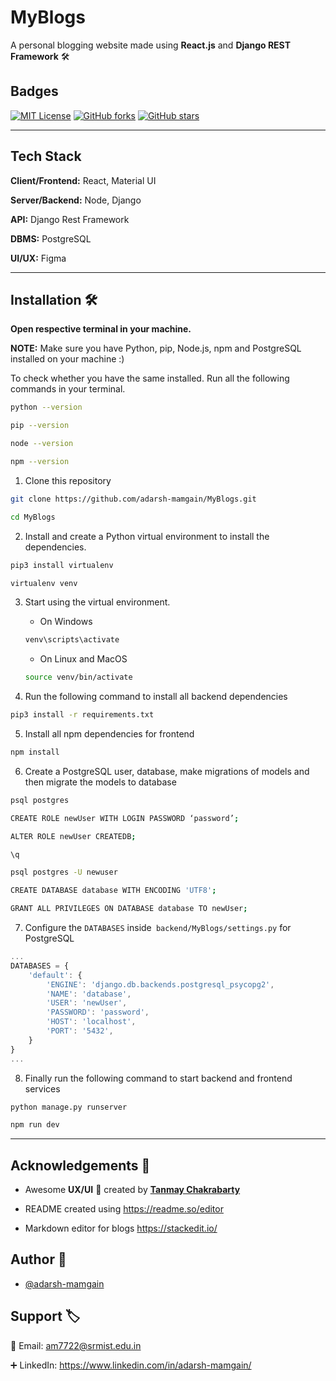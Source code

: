 # MyBlogs

A personal blogging website made using **React.js** and **Django REST Framework** 🛠


## Badges

[![MIT License](https://img.shields.io/badge/License-MIT-green?style=for-the-badge&logo=github)](https://img.shields.io/github/license/adarsh-mamgain/MyBlogs/blob/main/LICENSE)
[![GitHub forks](https://img.shields.io/github/forks/adarsh-mamgain/MyBlogs?style=for-the-badge)]()
[![GitHub stars](https://img.shields.io/github/stars/adarsh-mamgain/MyBlogs?style=for-the-badge)]()

---

## Tech Stack

**Client/Frontend:** React, Material UI

**Server/Backend:** Node, Django

**API:** Django Rest Framework

**DBMS:** PostgreSQL

**UI/UX:** Figma

---

## Installation 🛠

**Open respective terminal in your machine.**

**NOTE:** Make sure you have Python, pip, Node.js, npm and PostgreSQL installed on your machine :)

To check whether you have the same installed. Run all the following commands in your terminal.

```sh
python --version

pip --version

node --version

npm --version
```

1. Clone this repository

```sh
git clone https://github.com/adarsh-mamgain/MyBlogs.git

cd MyBlogs
```
    
2. Install and create a Python virtual environment to install the dependencies.

```sh
pip3 install virtualenv

virtualenv venv
```

3. Start using the virtual environment.

    - On Windows
    ```sh
    venv\scripts\activate
    ```
        
    - On Linux and MacOS
    ```sh
    source venv/bin/activate
    ```

4. Run the following command to install all backend dependencies
```sh 
pip3 install -r requirements.txt
```

5. Install all npm dependencies for frontend
```sh
npm install
```

6. Create a PostgreSQL user, database, make migrations of models and then migrate the models to database
```sh
psql postgres

CREATE ROLE newUser WITH LOGIN PASSWORD ‘password’;

ALTER ROLE newUser CREATEDB;

\q

psql postgres -U newuser

CREATE DATABASE database WITH ENCODING 'UTF8';

GRANT ALL PRIVILEGES ON DATABASE database TO newUser;

```

7. Configure the `DATABASES` inside` backend/MyBlogs/settings.py` for PostgreSQL
```js
...
DATABASES = {
    'default': {
        'ENGINE': 'django.db.backends.postgresql_psycopg2',
        'NAME': 'database',
        'USER': 'newUser',
        'PASSWORD': 'password',
        'HOST': 'localhost',
        'PORT': '5432',
    }
}
...
```

8. Finally run the following command to start backend and frontend services 
```sh
python manage.py runserver

npm run dev
```

---

## Acknowledgements 📑

- Awesome **UX/UI** 🎨 created by [**Tanmay Chakrabarty**](https://github.com/tanmaychk)

- README created using https://readme.so/editor

- Markdown editor for blogs https://stackedit.io/

## Author 🧑

- [@adarsh-mamgain](https://github.com/adarsh-mamgain)


## Support 🏷️

📧 Email: am7722@srmist.edu.in

➕ LinkedIn: https://www.linkedin.com/in/adarsh-mamgain/
